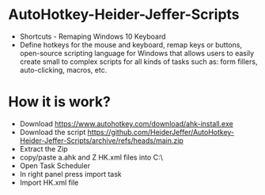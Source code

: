 # AutoHotkey-Heider-Jeffer-Scripts
- Shortcuts - Remaping Windows 10 Keyboard
- Define hotkeys for the mouse and keyboard, remap keys or buttons, open-source scripting language for Windows that allows users to easily create small to complex scripts for all kinds of tasks such as: form fillers, auto-clicking, macros, etc.

# How it is work?
- Download https://www.autohotkey.com/download/ahk-install.exe
- Download the script https://github.com/HeiderJeffer/AutoHotkey-Heider-Jeffer-Scripts/archive/refs/heads/main.zip
- Extract the Zip
- copy/paste a.ahk and Z HK.xml files into C:\
- Open Task Scheduler
- In right panel press import task
- Import HK.xml file
